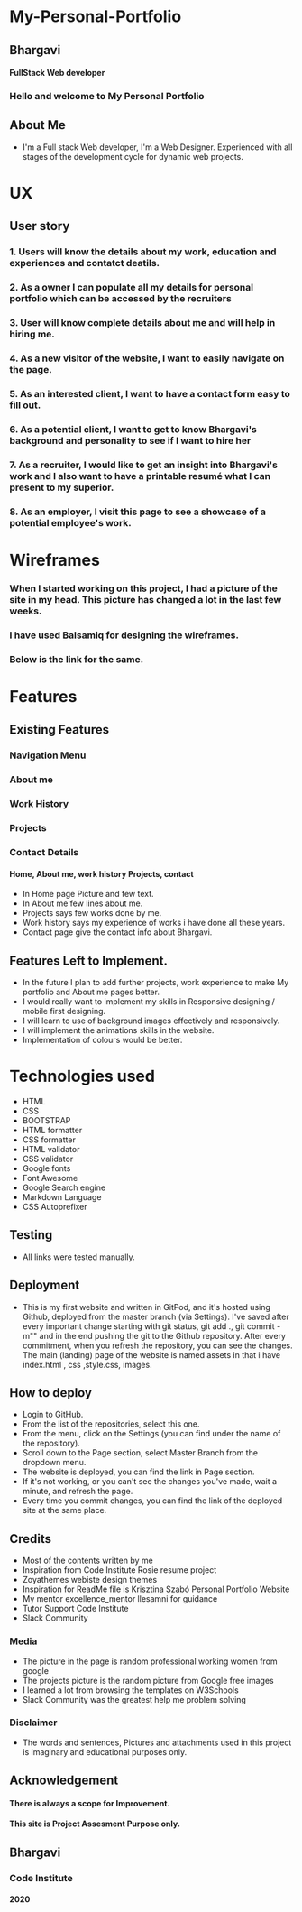 # My-Personal-Portfolio
## Bhargavi 
####  FullStack Web developer

### Hello and welcome to My Personal Portfolio

## About Me 
* I'm a Full stack Web developer, I'm a Web Designer. Experienced with all stages of the development cycle for dynamic web projects.


# UX
## User story
### 1. Users will know the details about my work, education and experiences and contatct deatils.
### 2. As a owner I can populate all my details for personal portfolio which can be accessed by the recruiters
### 3. User will know complete details about me and will help in hiring me.
### 4. As a new visitor of the website, I want to easily navigate on the page.
### 5. As an interested client, I want to have a contact form easy to fill out.
### 6. As a potential client, I want to get to know Bhargavi's background and personality to see if I want to hire her
### 7. As a recruiter, I would like to get an insight into Bhargavi's work and I also want to have a printable resumé what I can present to my superior.
### 8. As an employer, I visit this page to see a showcase of a potential employee's work.

# Wireframes
### When I started working on this project, I had a picture of the site in my head. This picture has changed a lot in the last few weeks. 
### I have used Balsamiq for designing the wireframes.
### Below is the link for the same.

# Features
## Existing Features
### Navigation Menu 
### About me 
### Work History 
### Projects
### Contact Details

#### Home, About me, work history Projects, contact

* In Home page Picture and few text.
* In About me few lines about me. 
* Projects says few works done by me.
* Work history says my experience of works i have done all these years.
* Contact page give the contact info about Bhargavi.
## Features Left to Implement. 
* In the future I plan to add further projects, work experience to make My portfolio and About me pages better.
* I would really want to implement my skills in Responsive designing / mobile first designing.
* I will learn to use of background images effectively and responsively. 
* I will implement the animations skills in the website.
* Implementation of colours would be better.

# Technologies used
* HTML
* CSS
* BOOTSTRAP
* HTML formatter
* CSS formatter
* HTML validator
* CSS validator
* Google fonts
* Font Awesome
* Google Search engine
* Markdown Language
* CSS Autoprefixer 

## Testing
* All links were tested manually.

## Deployment
* This is my first website and written in GitPod, and it's hosted using Github, deployed from the master branch (via Settings). I've saved after every important change starting with git status, git add ., git commit -m"" and in the end pushing the git to the Github repository. After every commitment, when you refresh the repository, you can see the changes. The main (landing) page of the website is named assets in that i have index.html , css ,style.css, images.

## How to deploy

* Login to GitHub.
* From the list of the repositories, select this one.
* From the menu, click on the Settings (you can find under the name of the repository).
* Scroll down to the Page section, select Master Branch from the dropdown menu.
* The website is deployed, you can find the link in Page section.
* If it's not working, or you can't see the changes you've made, wait a minute, and refresh the page.
* Every time you commit changes, you can find the link of the deployed site at the same place.


## Credits
* Most of the contents written by me
* Inspiration from Code Institute Rosie resume project
* Zoyathemes webiste design themes
* Inspiration for ReadMe file is Krisztina Szabó Personal Portfolio Website
* My mentor excellence_mentor llesamni for guidance
* Tutor Support Code Institute
* Slack Community

### Media 
* The picture in the page is random professional working women from google
* The projects picture is the random picture from Google free images 
* I learned a lot from browsing the templates on W3Schools
* Slack Community was the greatest help me problem solving 
### Disclaimer
* The words and sentences, Pictures and attachments used in this project is imaginary and educational purposes only.

## Acknowledgement
#### There is always a scope for Improvement.
#### This site is Project Assesment Purpose only.
## Bhargavi
### Code Institute
#### 2020

